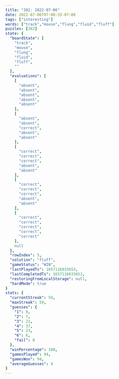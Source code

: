 ```yaml
---
title: "382: 2022-07-06"
date: 2022-07-06T07:00:33-07:00
tags: ["interesting"]
words: ["track","mouse","flung","fluid","fluff"]
puzzles: [382]
state: {
  "boardState": [
    "track",
    "mouse",
    "flung",
    "fluid",
    "fluff",
    ""
  ],
  "evaluations": [
    [
      "absent",
      "absent",
      "absent",
      "absent",
      "absent"
    ],
    [
      "absent",
      "absent",
      "correct",
      "absent",
      "absent"
    ],
    [
      "correct",
      "correct",
      "correct",
      "absent",
      "absent"
    ],
    [
      "correct",
      "correct",
      "correct",
      "absent",
      "absent"
    ],
    [
      "correct",
      "correct",
      "correct",
      "correct",
      "correct"
    ],
    null
  ],
  "rowIndex": 5,
  "solution": "fluff",
  "gameStatus": "WIN",
  "lastPlayedTs": 1657116033653,
  "lastCompletedTs": 1657116033653,
  "restoringFromLocalStorage": null,
  "hardMode": true
}
stats: {
  "currentStreak": 59,
  "maxStreak": 59,
  "guesses": {
    "1": 0,
    "2": 7,
    "3": 21,
    "4": 37,
    "5": 23,
    "6": 6,
    "fail": 0
  },
  "winPercentage": 100,
  "gamesPlayed": 94,
  "gamesWon": 94,
  "averageGuesses": 4
}
---
```


<!-- more -->
